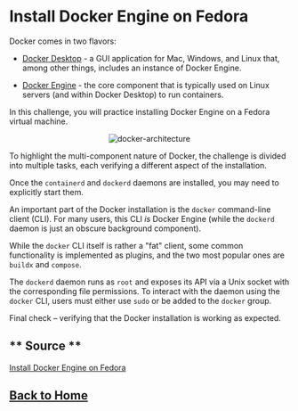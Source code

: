 # **Install Docker Engine on Fedora**

Docker comes in two flavors:

- [Docker Desktop](https://docs.docker.com/desktop/) - a GUI application for Mac, Windows, and Linux that, among other things, includes an instance of Docker Engine.

- [Docker Engine](https://docs.docker.com/engine/) - the core component that is typically used on Linux servers (and within Docker Desktop) to run containers.

In this challenge, you will practice installing Docker Engine on a Fedora virtual machine.

<p align="center"> 
    <img src="https://labs.iximiuz.com/content/files/challenges/docker-install-on-fedora/__static__/docker-architecture.png" alt="docker-architecture" > 
</p>

To highlight the multi-component nature of Docker, the challenge is divided into multiple tasks, each verifying a different aspect of the installation.

Once the ``containerd`` and ``dockerd`` daemons are installed, you may need to explicitly start them.

An important part of the Docker installation is the ``docker`` command-line client (CLI). For many users, this CLI _is_ Docker Engine (while the ``dockerd`` daemon is just an obscure background component).

While the ``docker`` CLI itself is rather a "fat" client, some common functionality is implemented as plugins, and the two most popular ones are ``buildx`` and ``compose``.

The ``dockerd`` daemon runs as ``root`` and exposes its API via a Unix socket with the corresponding file permissions. To interact with the daemon using the ``docker`` CLI, users must either use ``sudo`` or be added to the ``docker`` group.

Final check – verifying that the Docker installation is working as expected.

## ** Source **

[Install Docker Engine on Fedora](https://labs.iximiuz.com/challenges/docker-install-on-fedora)

## **[Back to Home](../../)**